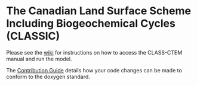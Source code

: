 # The Canadian Land Surface Scheme Including Biogeochemical Cycles (CLASSIC)

Please see the [wiki](https://gitlab.com/jormelton/classctem/wikis/home) for instructions on how to access the CLASS-CTEM manual and run the model.

The [Contribution Guide](https://gitlab.com/jormelton/classctem/blob/master/CONTRIBUTING.md) details how your code changes can be made to conform to the doxygen standard.
